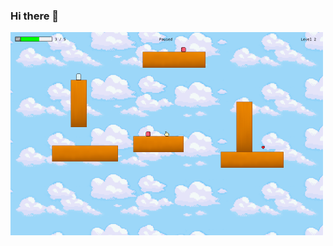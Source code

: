### Hi there 👋

<img src="https://raw.githubusercontent.com/Anoname112/Mochi-Platformer/main/ss.png" alt="*" width="500">

<!--
**Anoname112/Anoname112** is a ✨ _special_ ✨ repository because its `README.md` (this file) appears on your GitHub profile.

Here are some ideas to get you started:

- 🔭 I’m currently working on ...
- 🌱 I’m currently learning ...
- 👯 I’m looking to collaborate on ...
- 🤔 I’m looking for help with ...
- 💬 Ask me about ...
- 📫 How to reach me: ...
- 😄 Pronouns: ...
- ⚡ Fun fact: ...
-->
